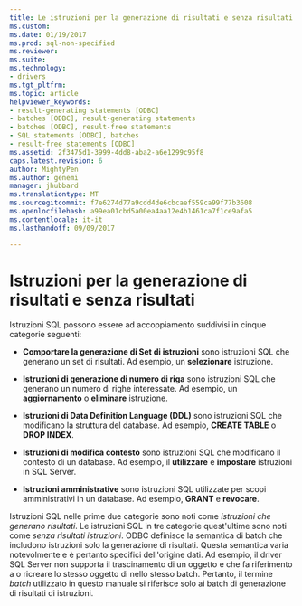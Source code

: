```yaml
---
title: Le istruzioni per la generazione di risultati e senza risultati | Documenti Microsoft
ms.custom: 
ms.date: 01/19/2017
ms.prod: sql-non-specified
ms.reviewer: 
ms.suite: 
ms.technology:
- drivers
ms.tgt_pltfrm: 
ms.topic: article
helpviewer_keywords:
- result-generating statements [ODBC]
- batches [ODBC], result-generating statements
- batches [ODBC], result-free statements
- SQL statements [ODBC], batches
- result-free statements [ODBC]
ms.assetid: 2f3475d1-3999-4dd8-aba2-a6e1299c95f8
caps.latest.revision: 6
author: MightyPen
ms.author: genemi
manager: jhubbard
ms.translationtype: MT
ms.sourcegitcommit: f7e6274d77a9cdd4de6cbcaef559ca99f77b3608
ms.openlocfilehash: a99ea01cbd5a00ea4aa12e4b1461ca7f1ce9afa5
ms.contentlocale: it-it
ms.lasthandoff: 09/09/2017

---
```

# <a name="result-generating-and-result-free-statements"></a>Istruzioni per la generazione di risultati e senza risultati
Istruzioni SQL possono essere ad accoppiamento suddivisi in cinque categorie seguenti:  
  
-   **Comportare la generazione di Set di istruzioni** sono istruzioni SQL che generano un set di risultati. Ad esempio, un **selezionare** istruzione.  
  
-   **Istruzioni di generazione di numero di riga** sono istruzioni SQL che generano un numero di righe interessate. Ad esempio, un **aggiornamento** o **eliminare** istruzione.  
  
-   **Istruzioni di Data Definition Language (DDL)** sono istruzioni SQL che modificano la struttura del database. Ad esempio, **CREATE TABLE** o **DROP INDEX**.  
  
-   **Istruzioni di modifica contesto** sono istruzioni SQL che modificano il contesto di un database. Ad esempio, il **utilizzare** e **impostare** istruzioni in SQL Server.  
  
-   **Istruzioni amministrative** sono istruzioni SQL utilizzate per scopi amministrativi in un database. Ad esempio, **GRANT** e **revocare**.  
  
 Istruzioni SQL nelle prime due categorie sono noti come *istruzioni che generano risultati*. Le istruzioni SQL in tre categorie quest'ultime sono noti come *senza risultati istruzioni*. ODBC definisce la semantica di batch che includono istruzioni solo la generazione di risultati. Questa semantica varia notevolmente e è pertanto specifici dell'origine dati. Ad esempio, il driver SQL Server non supporta il trascinamento di un oggetto e che fa riferimento a o ricreare lo stesso oggetto di nello stesso batch. Pertanto, il termine *batch* utilizzato in questo manuale si riferisce solo ai batch di generazione di risultati di istruzioni.
